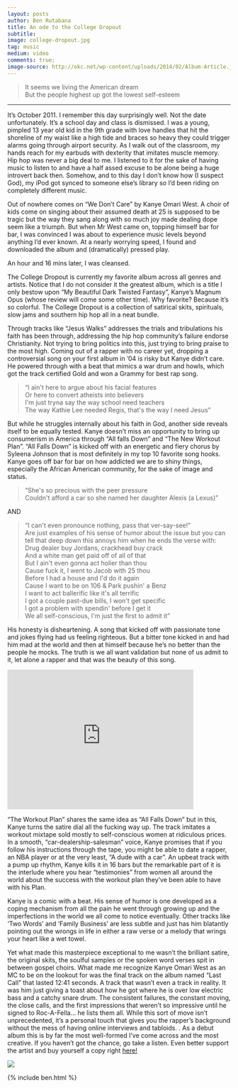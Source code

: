 ```yaml
---
layout: posts
author: Ben Rutabana
title: An ode to the College Dropout
subtitle:
image: college-dropout.jpg
tag: music
medium: video
comments: true;
image-source: http://okc.net/wp-content/uploads/2014/02/Album-Article.jpg
---
```


> It seems we living the American dream<br/>
But the people highest up got the lowest self-esteem

-------------------

It’s October 2011. I remember this day surprisingly well. Not the date unfortunately. It’s a school day and class is dismissed. I was a young, pimpled 13 year old kid in the 9th grade with love handles that hit the shoreline of my waist like a high tide and braces so heavy they could trigger alarms going through airport security. As I walk out of the classroom, my hands reach for my earbuds with dexterity that imitates muscle memory. Hip hop was never a big deal to me. I listened to it for the sake of having music to listen to and have a half assed excuse to be alone being a huge introvert back then. Somehow, and to this day I don’t know how (I suspect God), my iPod got synced to someone else’s library so I’d been riding on completely different music.

Out of nowhere comes on “We Don’t Care” by Kanye Omari West. A choir of kids come on singing about their assumed death at 25 is supposed to be tragic but the way they sang along with so much joy made dealing dope seem like a triumph. But when Mr West came on, topping himself bar for bar, I was convinced I was about to experience music levels beyond anything I’d ever known. At a nearly worrying speed, I found and downloaded the album and (dramatically) pressed play.

 An hour and 16 mins later, I was cleansed.

The College Dropout is currently my favorite album across all genres and artists. Notice that I do not consider it the greatest album, which is a title I only bestow upon “My Beautiful Dark Twisted Fantasy”, Kanye’s Magnum Opus (whose review will come some other time). Why favorite? Because it’s so colorful.  The College Dropout is a collection of satirical skits, spirituals, slow jams and southern hip hop all in a neat bundle.

Through tracks like “Jesus Walks” addresses the trials and tribulations his faith has been through, addressing the hip hop community’s failure endorse Christianity. Not trying to bring politics into this, just trying to bring praise to the most high. Coming out of a rapper with no career yet, dropping a controversial song on your first album in ’04 is risky but Kanye didn’t care. He powered through with a beat that mimics a war drum and howls, which got the track certified Gold and won a Grammy for best rap song.

> “I ain't here to argue about his facial features<br/>
Or here to convert atheists into believers<br/>
I'm just tryna say the way school need teachers<br/>
The way Kathie Lee needed Regis, that's the way I need Jesus”<br/>

But while he struggles internally about his faith in God, another side reveals itself to be equally tested. Kanye doesn’t miss an opportunity to bring up consumerism in America through “All falls Down” and “The New Workout Plan”. “All Falls Down” is kicked off with an energetic and fiery chorus by Syleena Johnson that is most definitely in my top 10 favorite song hooks. Kanye goes off bar for bar on how addicted we are to shiny things, especially the African American community, for the sake of image and status.

> “She's so precious with the peer pressure<br/>
Couldn't afford a car so she named her daughter Alexis (a Lexus)”<br/>

AND

> “I can't even pronounce nothing, pass that ver-say-see!”<br/>
Are just examples of his sense of humor about the issue but you can tell that deep down this annoys him when he ends the verse with: <br/>
Drug dealer buy Jordans, crackhead buy crack<br/>
And a white man get paid off of all of that<br/>
But I ain't even gonna act holier than thou<br/>
Cause fuck it, I went to Jacob with 25 thou<br/>
Before I had a house and I'd do it again<br/>
Cause I want to be on 106 & Park pushin' a Benz<br/>
I want to act ballerific like it's all terrific<br/>
I got a couple past-due bills, I won't get specific<br/>
I got a problem with spendin' before I get it<br/>
We all self-conscious, I'm just the first to admit it”<br/>

His honesty is disheartening. A song that kicked off with passionate tone and jokes flying had us feeling righteous. But a bitter tone kicked in and had him mad at the world and then at himself because he’s no better than the people he mocks. The truth is we all want validation but none of us admit to it, let alone a rapper and that was the beauty of this song.

<div class="video_wrap">
<iframe width="420" height="315" src="https://www.youtube.com/embed/8kyWDhB_QeI" frameborder="0" allowfullscreen></iframe>
</div>

“The Workout Plan” shares the same idea as “All Falls Down” but in this, Kanye turns the satire dial all the fucking way up. The track imitates a workout mixtape sold mostly to self-conscious women at ridiculous prices. In a smooth, “car-dealership-salesman” voice, Kanye promises that if you follow his instructions through the tape, you might be able to date a rapper, an NBA player or at the very least, “A dude with a car”. An upbeat track with a pump up rhythm, Kanye kills it in 16 bars but the remarkable part of it is the interlude where you hear “testimonies” from women all around the world about the success with the workout plan they’ve been able to have with his Plan.

Kanye is a comic with a beat. His sense of humor is one developed as a coping mechanism from all the pain he went through growing up and the imperfections in the world we all come to notice eventually. Other tracks like ‘Two Words’ and ‘Family Business’ are less subtle and just has him blatantly pointing out the wrongs in life in either a raw verse or a melody that wrings your heart like a wet towel.

Yet what made this masterpiece exceptional to me wasn’t the brilliant satire, the original skits, the soulful samples or the spoken word verses spit in between gospel choirs. What made me recognize Kanye Omari West as an MC to be on the lookout for was the final track on the album named “Last Call” that lasted 12:41 seconds. A track that wasn’t even a track in reality. It was him just giving a toast about how he got where he is over low electric bass and a catchy snare drum. The consistent failures, the constant moving, the close calls, and the first impressions that weren’t so impressive until he signed to Roc-A-Fella… he lists them all. While this sort of move isn’t unprecedented, it’s a personal touch that gives you the rapper’s background without the mess of having online interviews and tabloids. . As a debut album this is by far the most well-formed I’ve come across and the most creative. If you haven’t got the chance, go take a listen. Even better support the artist and buy yourself a copy right <a  href="https://www.amazon.com/gp/product/B0001AP12G/ref=as_li_tl?ie=UTF8&camp=1789&creative=9325&creativeASIN=B0001AP12G&linkCode=as2&tag=mellowviews-20&linkId=a80533aa91da5b7127f4ecd8e3f11dcb" target="_blank">here!</a>

<div class="ad text-center">
<a href="https://www.amazon.com/gp/product/B0001AP12G/ref=as_li_tl?ie=UTF8&camp=1789&creative=9325&creativeASIN=B0001AP12G&linkCode={{linkCode}}&tag=mellowviews-20&linkId={{link_id}}" target="_blank"><img border="0" src="//ws-na.amazon-adsystem.com/widgets/q?_encoding=UTF8&MarketPlace=US&ASIN=B0001AP12G&ServiceVersion=20070822&ID=AsinImage&WS=1&Format=_SL250_&tag=mellowviews-20" ></a><img src="//ir-na.amazon-adsystem.com/e/ir?t=mellowviews-20&l=am2&o=1&a=B0001AP12G" width="1" height="1" border="0" alt="" style="border:none !important; margin:0px !important;" />
</div>

{% include ben.html %}


<style>
.ad a:hover > img{
  border: 3px solid #000;
  opacity: 0.7;

}
</style>
